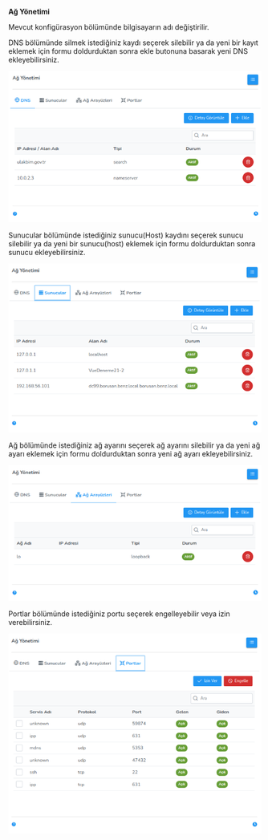 **Ağ Yönetimi**

Mevcut konfigürasyon bölümünde bilgisayarın adı değiştirilir.

DNS bölümünde silmek istediğiniz kaydı seçerek silebilir ya da yeni bir kayıt eklemek için formu doldurduktan sonra ekle butonuna basarak yeni DNS ekleyebilirsiniz.

[![Ag Yonetimi](../images/computerManagement/networkManagementDns.png)](../images/computerManagement/networkManagementDns.png)

Sunucular bölümünde istediğiniz sunucu(Host) kaydını seçerek sunucu silebilir ya da yeni bir sunucu(host) eklemek için formu doldurduktan sonra sunucu ekleyebilirsiniz.

[![Ag Yonetimi](../images/computerManagement/networkManagementServers.png)](../images/computerManagement/networkManagementServers.png)

Ağ bölümünde istediğiniz ağ ayarını seçerek ağ ayarını silebilir ya da yeni ağ ayarı eklemek için formu doldurduktan sonra yeni ağ ayarı ekleyebilirsiniz.

[![Ag Yonetimi](../images/computerManagement/networkManagementNetworkInterfaces.png)](../images/computerManagement/networkManagementNetworkInterfaces.png)

Portlar bölümünde istediğiniz portu seçerek engelleyebilir veya izin verebilirsiniz.

[![Ag Yonetimi](../images/computerManagement/networkManagementPorts.png)](../images/computerManagement/networkManagementPorts.png)

